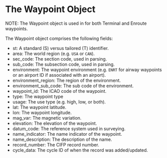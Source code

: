 # The Waypoint Object

NOTE: The Waypoint object is used in for both Terminal and Enroute waypoints.

The Waypoint object comprises the following fields:

- st: A standard (S) versus tailored (T) identifier.
- area: The world region (e.g. `USA` or `CAN`).
- sec_code: The section code, used in parsing.
- sub_code: The subsection code, used in parsing.
- environment: The waypoint environment (e.g. `ENRT` for airway waypoints or an airport ID if associated with an airport).
- environment_region: The region of the environment.
- environment_sub_code: The sub code of the environment.
- waypoint_id: The ICAO code of the waypoint.
- type: The waypoint type
- usage: The use type (e.g. high, low, or both).
- lat: The waypoint latitude.
- lon: The waypoint longitude.
- mag_var: The magnetic variation.
- elevation: The elevation of the waypoint.
- datum_code: The reference system used in surveying.
- name_indicator: The name indicator of the waypoint.
- name_description: The description of the name.
- record_number: The CIFP record number.
- cycle_data: The cycle ID of when the record was added/updated.
